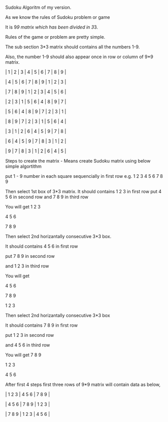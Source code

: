 Sudoku Algoritm of my version.

As we know the rules of Sudoku problem or game

It is 9*9 matrix which has been divided in 3*3.

Rules of the game or problem are pretty simple.

The sub section 3*3 matrix should contains all the numbers 1-9.

Also, the number 1-9 should also appear once in row or column of 9*9 matrix. 


|   1   |	  2   |   3   |	  4   |	  5   | 	6   |	  7   |   8   |	  9   |

|   4   |	  5   |	  6   |	  7	  |   8	  |   9   | 	1	  |   2 	|   3   |

|   7	  |   8 	|   9 	|   1   | 	2   | 	3   |	  4	  |   5   | 	6   |

|   2	  |   3	  |   1   | 	5   |	  6   | 	4   |	  8   |	  9   |	  7   |

|   5   | 	6   | 	4   |	  8   |	  9   | 	7   |	  2   | 	3   | 	1   |

|   8   | 	9   |	  7   |	  2   | 	3   |	  1   | 	5   | 	6   | 	4   |

|   3   |	  1   |	  2   |	  6   |	  4   |	  5   | 	9   | 	7   | 	8   |

|   6	  |   4   |	  5   |	  9   |	  7   | 	8   |	  3   |	  1   | 	2   |

|   9   |	  7   | 	8   |	  3   | 	1   |	  2   | 	6   |	  4   |   5   |


Steps to create the matrix - Means create Sudoku matrix using below simple algortithm

put 1 - 9 number in each square sequencially in first row e.g. 1 2 3 4 5 6 7 8 9

Then select 1st box of 3*3 matrix.
It should contains 1 2 3 in first row
put 4 5 6 in second row 
and 7 8 9 in third row

You will get 
1 2 3 

4 5 6 

7 8 9

Then select 2nd horizantally consecutive 3*3 box.

It should contains 4 5 6 in first row 

put 7 8 9 in second row 

and 1 2 3 in third row

You will get

4 5 6 

7 8 9 

1 2 3

Then select 2nd horizantally consecutive 3*3 box 

It should contains 7 8 9 in first row 

put 1 2 3 in second row 

and 4 5 6 in third row

You will get 
7 8 9 

1 2 3

4 5 6

After first 4 steps first three rows of 9*9 matrix will contain data as below,

| 1 2 3 | 4 5 6 | 7 8 9 | 

| 4 5 6 | 7 8 9 | 1 2 3 | 

| 7 8 9 | 1 2 3 | 4 5 6 |

